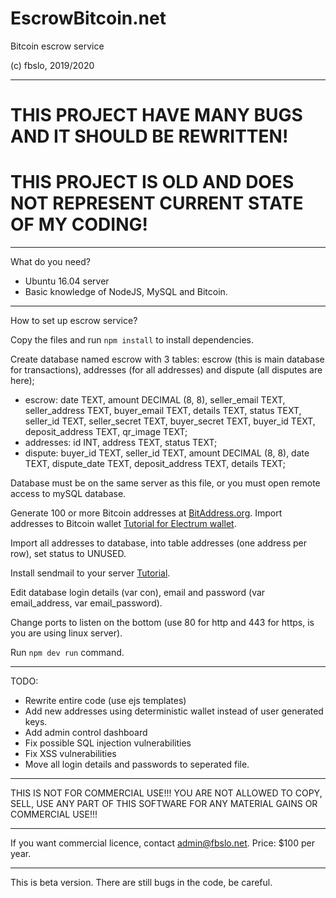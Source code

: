 # EscrowBitcoin.net
Bitcoin escrow service

(c) fbslo, 2019/2020

---

<h1>THIS PROJECT HAVE MANY BUGS AND IT SHOULD BE REWRITTEN!</h1>

<h1>THIS PROJECT IS OLD AND DOES NOT REPRESENT CURRENT STATE OF MY CODING!</h1>


---

What do you need?

- Ubuntu 16.04 server
- Basic knowledge of NodeJS, MySQL and Bitcoin.

---

How to set up escrow service?


Copy the files and run `npm install` to install dependencies.

Create database named escrow with 3 tables: escrow (this is main database for transactions), addresses (for all addresses) and dispute (all disputes are here);

- escrow: date TEXT, amount DECIMAL (8, 8), seller_email TEXT, seller_address TEXT, buyer_email TEXT, details TEXT, status TEXT, seller_id TEXT, seller_secret TEXT, buyer_secret TEXT, buyer_id TEXT, deposit_address TEXT, qr_image TEXT;
- addresses: id INT, address TEXT, status TEXT;
- dispute:  buyer_id TEXT, seller_id TEXT, amount DECIMAL (8, 8), date TEXT, dispute_date TEXT, deposit_address TEXT, details TEXT;

Database must be on the same server as this file, or you must open remote access to mySQL database.

Generate 100 or more Bitcoin addresses at [BitAddress.org](https://www.bitaddress.org). Import addresses to Bitcoin wallet [Tutorial for Electrum wallet](https://bitcoinelectrum.com/importing-your-private-keys-into-electrum/).

Import all addresses to database, into table addresses (one address per row), set status to UNUSED.

Install sendmail to your server [Tutorial](https://tecadmin.net/install-sendmail-on-ubuntu/).

Edit database login details (var con), email and password (var email_address, var email_password).

Change ports to listen on the bottom (use 80 for http and 443 for https, is you are using linux server).

Run `npm dev run` command.

---

TODO:
- Rewrite entire code (use ejs templates)
- Add new addresses using deterministic wallet instead of user generated keys.
- Add admin control dashboard
- Fix possible SQL injection vulnerabilities
- Fix XSS vulnerabilities
- Move all login details and passwords to seperated file.

---

THIS IS NOT FOR COMMERCIAL USE!!! YOU ARE NOT ALLOWED TO COPY, SELL, USE ANY PART OF THIS SOFTWARE FOR ANY MATERIAL GAINS OR COMMERCIAL USE!!!

---

If you want commercial licence, contact admin@fbslo.net. 
Price: $100 per year.

---

This is beta version. There are still bugs in the code, be careful.

